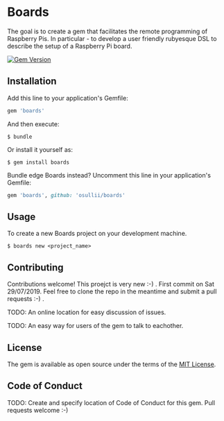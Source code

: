 # Boards

The goal is to create a gem that facilitates the remote programming of Raspberry Pis. In particular - to develop a user friendly rubyesque DSL to describe the setup of a Raspberry Pi board.

[![Gem Version](https://badge.fury.io/rb/boards.svg)](https://badge.fury.io/rb/boards)

## Installation

Add this line to your application's Gemfile:

```ruby
gem 'boards'
```

And then execute:

    $ bundle

Or install it yourself as:

    $ gem install boards

Bundle edge Boards instead? Uncomment this line in your application's Gemfile:

```ruby
gem 'boards', github: 'osullii/boards'
```
## Usage

To create a new Boards project on your development machine.

	$ boards new <project_name>	

## Contributing

Contributions welcome! This proejct is very new :-) . First commit on Sat 29/07/2019.  Feel free to clone the repo in the meantime and submit a pull requests :-) . 

TODO: An online location for easy discussion of issues. 

TODO: An easy way for users of the gem to talk to eachother. 

## License

The gem is available as open source under the terms of the [MIT License](https://opensource.org/licenses/MIT).

## Code of Conduct

TODO: Create and specify location of Code of Conduct for this gem. Pull requests welcome :-)